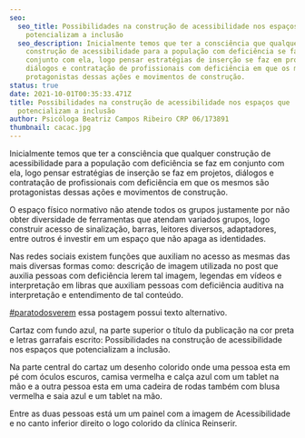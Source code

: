 ```yaml
---
seo:
  seo_title: Possibilidades na construção de acessibilidade nos espaços que
    potencializam a inclusão
  seo_description: Inicialmente temos que ter a consciência que qualquer
    construção de acessibilidade para a população com deficiência se faz em
    conjunto com ela, logo pensar estratégias de inserção se faz em projetos,
    diálogos e contratação de profissionais com deficiência em que os mesmos são
    protagonistas dessas ações e movimentos de construção.
status: true
date: 2021-10-01T00:35:33.471Z
title: Possibilidades na construção de acessibilidade nos espaços que
  potencializam a inclusão
author: Psicóloga Beatriz Campos Ribeiro CRP 06/173891
thumbnail: cacac.jpg
---
```

<!--StartFragment-->

Inicialmente temos que ter a consciência que qualquer construção de acessibilidade para a população com deficiência se faz em conjunto com ela, logo pensar estratégias de inserção se faz em projetos, diálogos e contratação de profissionais com deficiência em que os mesmos são protagonistas dessas ações e movimentos de construção.

O espaço físico normativo não atende todos os grupos justamente por não obter diversidade de ferramentas que atendam variados grupos, logo construir acesso de sinalização, barras, leitores diversos, adaptadores, entre outros é investir em um espaço que não apaga as identidades.

Nas redes sociais existem funções que auxiliam no acesso as mesmas das mais diversas formas como: descrição de imagem utilizada no post que auxilia pessoas com deficiência lerem tal imagem, legendas em vídeos e interpretação em libras que auxiliam pessoas com deficiência auditiva na interpretação e entendimento de tal conteúdo.

[\#paratodosverem](https://www.facebook.com/hashtag/paratodosverem?__eep__=6&__cft__[0]=AZUuoJt7o3PEhHvszYZ7Uwik6gB5o8ApWRX-37LuEmYI2Sj8e45xcVSy-eTB2AOjv2yfSvR-jTnKhes_LkB3Jb3Wj0rc-dB-tySl5jZwFdJ0j0G2KlN_n3GSzSoe9LFccUkcfNTWr4PvUx-9n81NErCF4hT13ToMsS9wwB5G-zF0ix74OdN3LsSWQtsBOIsI8NQ&__tn__=*NK-R) essa postagem possui texto alternativo.

Cartaz com fundo azul, na parte superior o título da publicação na cor preta e letras garrafais escrito: Possibilidades na construção de acessibilidade nos espaços que potencializam a inclusão.

Na parte central do cartaz um desenho colorido onde uma pessoa esta em pé com óculos escuros, camisa vermelha e calça azul com um tablet na mão e a outra pessoa esta em uma cadeira de rodas também com blusa vermelha e saia azul e um tablet na mão.

Entre as duas pessoas está um um painel com a imagem de Acessibilidade e no canto inferior direito o logo colorido da clínica Reinserir.

<!--EndFragment-->